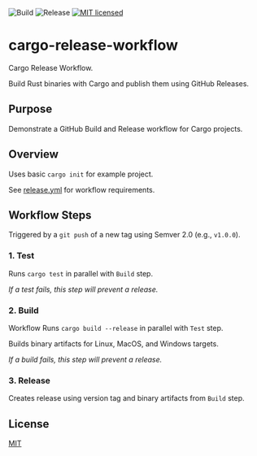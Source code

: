 ![Build](https://github.com/gregl83/cargo-release-workflow/actions/workflows/release.yml/badge.svg)
![Release](https://img.shields.io/github/v/release/gregl83/cargo-release-workflow)
[![MIT licensed](https://img.shields.io/badge/license-MIT-blue.svg)](https://github.com/gregl83/cargo-release-workflow/blob/master/LICENSE)
# cargo-release-workflow

Cargo Release Workflow.

Build Rust binaries with Cargo and publish them using GitHub Releases.

## Purpose

Demonstrate a GitHub Build and Release workflow for Cargo projects.

## Overview

Uses basic `cargo init` for example project.

See [release.yml](.github/workflows/release.yml) for workflow requirements.

## Workflow Steps

Triggered by a `git push` of a new tag using Semver 2.0 (e.g., `v1.0.0`).

### 1. Test

Runs `cargo test` in parallel with `Build` step.

*If a test fails, this step will prevent a release.*

### 2. Build
Workflow 
Runs `cargo build --release` in parallel with `Test` step.

Builds binary artifacts for Linux, MacOS, and Windows targets.

*If a build fails, this step will prevent a release.*

### 3. Release

Creates release using version tag and binary artifacts from `Build` step.

## License

[MIT](LICENSE)
